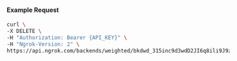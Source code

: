 <!-- Code generated for API Clients. DO NOT EDIT. -->

#### Example Request

```bash
curl \
-X DELETE \
-H "Authorization: Bearer {API_KEY}" \
-H "Ngrok-Version: 2" \
https://api.ngrok.com/backends/weighted/bkdwd_315inc9d3wdD2JI6q8ili9J9zKx
```
